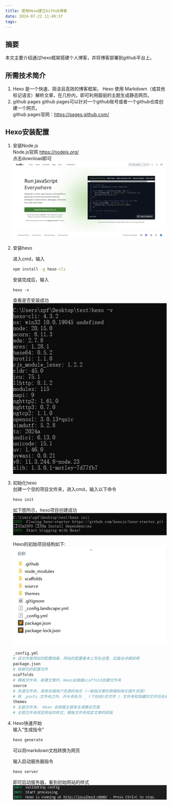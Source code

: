 ```yaml
---
title: 使用Hexo建立Github博客
date: 2024-07-22 11:49:37
tags:
---
```


## 摘要
本文主要介绍通过hexo框架搭建个人博客，并将博客部署到github平台上。
## 所需技术简介
1. Hexo 是一个快速、简洁且高效的博客框架。 Hexo 使用 Markdown（或其他标记语言）解析文章，在几秒内，即可利用靓丽的主题生成静态网页。
2. github pages
github pages可以针对一个github账号或者一个github仓库创建一个网页。  
github pages官网：https://pages.github.com/
## Hexo安装配置
1. 安装Node.js  
Node.js官网 https://nodejs.org/  
点击download即可   
![](使用Hexo建立Github博客/1.jpg)

1. 安装hexo  
   
   进入cmd，输入
    ```cmd
   npm install -g hexo-cli
    ```
    安装完成后，输入
    ```
    hexo -v
    ```
    查看是否安装成功
    ![](使用Hexo建立Github博客/2.jpg)

1. 初始化hexo  
    创建一个空的项目文件夹，进入cmd，输入以下命令    
    ```py
    hexo init  
    ```
    如下图所示，hexo项目创建成功  
    ![](使用Hexo建立Github博客/3.jpg)  
      
    Hexo的初始项目结构如下:  
    ![](使用Hexo建立Github博客/4.jpg)  
    ```py
    _config.yml 
    # 该文件是网站的配置档案，网站的配置基本上写在这里，后面会详细说明
    package.json 
    # 依赖包的配置文件
    scaffolds 
    # 模板文件夹，新建文章时，Hexo会根据scaffold创建文件夹 
    source 
    # 资源文件夹，用来存储用户资源的地方（一般指文章的原稿和相关图片资源）
    # 除 _posts 文件夹之外，开头命名为 _ (下划线)的文件 / 文件夹和隐藏的文件将会被忽略。 # Markdown 和 HTML 文件会被解析并放到 public 文件夹，而其他文件会被拷贝过去。
    themes 
    # 主题文件夹。 Hexo 会根据主题来生成静态页面
    # 主题文件夹规定网站的样式，模板文件夹规定文章的排版
    ```

2. Hexo快速开始  
   输入“生成指令”
   ```py
   hexo generate
   ```
   可以将markdown文档转换为网页  
  
   输入启动服务器指令
   ```py
   hexo server
   ```
   即可启动服务器，看到初始网站的样式
   ![](./使用Hexo建立Github博客/5.jpg)